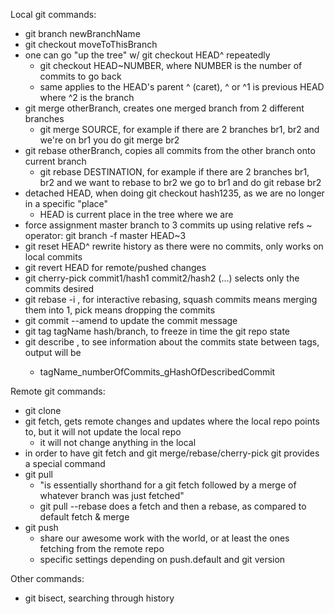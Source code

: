 Local git commands:
- git branch newBranchName
- git checkout moveToThisBranch
- one can go "up the tree" w/ git checkout HEAD^ repeatedly
    - git checkout HEAD~NUMBER, where NUMBER is the number of commits to go back
    - same applies to the HEAD's parent ^ (caret), ^ or ^1 is previous HEAD where ^2 is the branch
- git merge otherBranch, creates one merged branch from 2 different branches
    - git merge SOURCE, for example if there are 2 branches br1, br2 and we're on br1 you do git merge br2
- git rebase otherBranch, copies all commits from the other branch onto current branch
    - git rebase DESTINATION, for example if there are 2 branches br1, br2 and we want to rebase to br2 we go to br1 and do git rebase br2
- detached HEAD, when doing git checkout hash1235, as we are no longer in a specific "place"
    - HEAD is current place in the tree where we are
- force assignment master branch to 3 commits up using relative refs ~ operator: git branch -f master HEAD~3
- git reset HEAD^ rewrite history as there were no commits, only works on local commits
- git revert HEAD for remote/pushed changes
- git cherry-pick commit1/hash1 commit2/hash2 (...) selects only the commits desired
- git rebase -i , for interactive rebasing, squash commits means merging them into 1, pick means dropping the commits
- git commit --amend to update the commit message
- git tag tagName hash/branch, to freeze in time the git repo state
- git describe <reference>, to see information about the commits state between tags, output will be
    - tagName_numberOfCommits_gHashOfDescribedCommit

Remote git commands:
- git clone
- git fetch, gets remote changes and updates where the local repo points to, but it will not update the local repo
    - it will not change anything in the local
- in order to have git fetch and git merge/rebase/cherry-pick git provides a special command
- git pull
    - "is essentially shorthand for a git fetch followed by a merge of whatever branch was just fetched"
    - git pull --rebase does a fetch and then a rebase, as compared to default fetch & merge
- git push
    - share our awesome work with the world, or at least the ones fetching from the remote repo
    - specific settings depending on push.default and git version

Other commands:
- git bisect, searching through history

